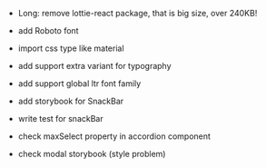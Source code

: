 - Long:
  remove lottie-react package, that is big size, over 240KB!

- add Roboto font
- import css type like material
- add support extra variant for typography
- add support global ltr font family
- add storybook for SnackBar
- write test for snackBar
- check maxSelect property in accordion component
- check modal storybook (style problem)

